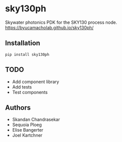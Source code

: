 # sky130ph

Skywater photonics PDK for the SKY130 process node.
https://byucamacholab.github.io/sky130ph/

## Installation

`pip install sky130ph`

## TODO

- Add component library
- Add tests
- Test components

## Authors

- Skandan Chandrasekar
- Sequoia Ploeg
- Elise Bangerter
- Joel Kartchner
